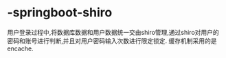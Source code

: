 # -springboot-shiro
用户登录过程中,将数据库数据和用户数据统一交由shiro管理,通过shiro对用户的密码和账号进行判断,并且对用户密码输入次数进行限定锁定.
缓存机制采用的是encache.
